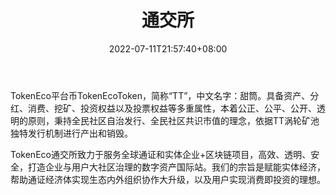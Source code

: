 ﻿---
weight: 
title: "通交所"
description: "TokenEco通交所致力于服务全球…"
date: 2022-07-11T21:57:40+08:00
lastmod: 2022-07-11T16:45:40+08:00
draft: false
authors: ["浮尘"]
featuredImage: "tongjiaosuo.webp"
link: "www.tokeneco.info/"
tags: ["交易所","通交所"]
categories: ["navigation"]
navigation: ["交易所"]
lightgallery: true
toc: true
pinned: false
recommend: false
recommend1: false
---
TokenEco平台币TokenEcoToken，简称“TT”，中文名字：甜筒。具备资产、分红、消费、挖矿、投资权益以及投票权益等多重属性，本着公正、公平、公开、透明的原则，秉持全民社区自治发行、全民社区共识市值的理念，依据TT涡轮矿池独特发行机制进行产出和销毁。

TokenEco通交所致力于服务全球通证和实体企业+区块链项目，高效、透明、安全，打造企业与用户大社区治理的数字资产国际站。我们的宗旨是赋能实体经济，帮助通证经济体实现生态内外组织协作大升级，以及用户实现消费即投资的理想。